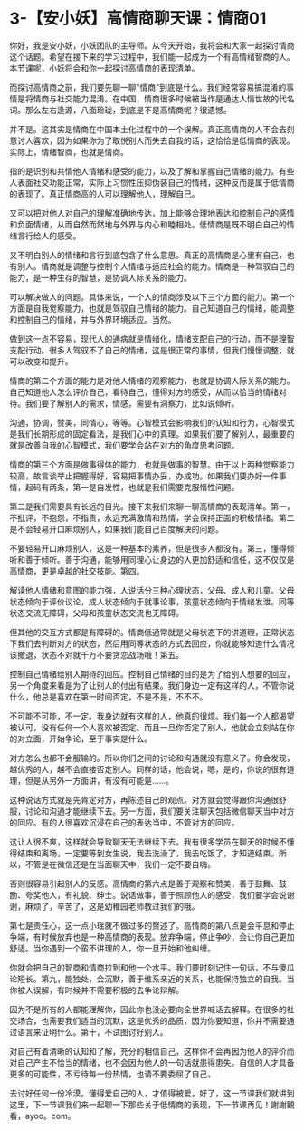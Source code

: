 # 3-【安小妖】高情商聊天课：情商01

你好，我是安小妖，小妖团队的主导师。从今天开始，我将会和大家一起探讨情商这个话题。希望在接下来的学习过程中，我们能一起成为一个有高情绪智商的人。本节课呢，小妖将会和你一起探讨高情商的表现清单。

而探讨高情商之前，我们要先聊一聊"情商"到底是什么。我们经常容易搞混淆的事情是将情商与社交能力混淆。在中国，情商很多时候被当作是通达人情世故的代名词。那么左右逢源，八面玲珑，到底是不是高情商呢？很遗憾。

并不是。这其实是情商在中国本土化过程中的一个误解。真正高情商的人不会去刻意讨人喜欢，因为如果你为了取悦别人而失去自我的话，这恰恰是低情商的表现。实际上，情绪智商，也就是情商。

指的是识别和共情他人情绪和感受的能力，以及了解和掌握自己情绪的能力。有些人表面社交功能正常，实际上习惯性压抑伪装自己的情绪，这种反而是属于低情商的表现了。真正情商高的人可以理解他人，理解自己。

又可以把对他人对自己的理解准确地传达，加上能够合理地表达和控制自己的感情和负面情绪，从而自然而然地与外界与内心和睦相处。低情商是既不明白自己的情绪言行给人的感受。

又不明白别人的情绪和言行到底包含了什么意思。真正的高情商是心里有自己，也有别人。情商就是调整与控制个人情绪与适应社会的能力。情商是一种驾驭自己的能力，是一种生存的智慧，是协调人际关系的能力。

可以解决做人的问题。具体来说，一个人的情商涉及以下三个方面的能力。第一个方面是自我觉察能力，也就是驾驭自己情绪的能力。自己知道自己的情绪，能调整和控制自己的情绪，并与外界环境适应。当然。

做到这一点不容易，现代人的通病就是情绪化，情绪支配自己的行动，而不是理智支配行动。很多人驾驭不了自己的情绪，这是很正常的事情，但我们慢慢调整，就可以改变和提升。

情商的第二个方面的能力是对他人情绪的观察能力，也就是协调人际关系的能力。自己知道他人怎么评价自己，看待自己，懂得对方的感受，从而以恰当的情绪对待。我们要了解别人的需求，情感，需要有洞察力，比如说倾听。

沟通，协调，赞美，同情心，等等。心智模式会影响我们的认知和行为，心智模式是我们长期形成的固定看法，是我们心中的真理。如果我们要了解别人，最重要的就是改善自我的心智模式，我们要学会站在对方的角度思考问题。

情商的第三个方面是做事得体的能力，也就是做事的智慧。由于以上两种觉察能力较高，故言谈举止把握得好，容易把事情办妥，办成功。如果我们要办好一件事情，起码有两条，第一是自发性，也就是我们需要克服惰性问题。

第二是我们需要具有长远的目光。接下来我们来聊一聊高情商的表现清单。第一，不批评，不抱怨，不指责，永远充满激情和热情，学会保持正面的积极情绪。第二是不会轻易开口麻烦别人，如果我们能自己百度解决的问题。

不要轻易开口麻烦别人，这是一种基本的素养，但是很多人都没有。第三，懂得倾听和善于倾听。善于沟通，能够用同理心让身边的人更加舒适和信任，这不仅仅是高情商，更是卓越的社交技能。第四。

解读他人情绪和意图的能力强，人说话分三种心理状态，父母、成人和儿童。父母状态倾向于评价议论，成人状态倾向于就事论事，孩童状态倾向于情绪发泄。同等状态交流无障碍，父母和孩童状态交流也无障碍。

但其他的交互方式都是有障碍的。情商低通常就是父母状态下的讲道理，正常状态下我们去判断对方的状态，然后用同等状态的方式去回应，你就能够知道什么情况该撤退，状态不对就千万不要贪恋战场哦！第五。

控制自己情绪给别人期待的回应。控制自己情绪的目的是为了给别人想要的回应，另一个角度来看是为了让别人的付出有结果。我们身边一定有这样的人，不管你说什么，他总是喜欢在第一时间否定，不是不是，不不不。

不可能不可能，不一定。我身边就有这样的人，他真的很烦。我们每一个人都渴望被认可，没有任何一个人喜欢被否定。而且一旦你否定了别人，他就会立刻站在你的对立面，开始争论，至于事实是什么。

对方怎么也都不会服输的。所以你们之间的讨论和沟通就没有意义了。你会发现，越优秀的人，越不会直接否定别人。同样的话，他会说，嗯，是的，你说的很有道理，但是从另外一方面讲，有没有可能是……。

这种说话方式就是先肯定对方，再陈述自己的观点。对方就会觉得跟你沟通很舒服，讨论和沟通才能继续下去。另一方面，我们要关注聊天包括微信聊天当中对方的回应。有的人很喜欢沉浸在自己的表达当中，不管对方的回应。

这让人很不爽，这样就会导致聊天无法继续下去。我有很多学员在聊天的时候不懂得结束和离场，一定要等到女生说，我去洗澡了，我去吃饭了，才知道结束。所以，不管是在微信还是在当面聊天中，我们一定不要自嗨。

否则很容易引起别人的反感。高情商的第六点是善于观察和赞美，善于鼓舞、鼓励、夸奖他人，有礼貌、绅士。说话做事，善于照顾他人的感受，我们要学会说谢谢，麻烦了，辛苦了，这是幼稚园老师教过我们的哦。

第七是责任心，这一点小瑶就不做过多的赘述了。高情商的第八点是会平息和停止争端，有时候放弃也是一种高情商的表现。放弃争端，停止争吵，会让你自己更加舒适。当你遇到一个蛮不讲理的人，你一旦开始和他纠缠。

你就会把自己的智商和情商拉到和他一个水平。我们要时刻记住一句话，不与傻瓜论短长。第九，能独处，会沉默，善于维系亲近的关系，也能保持独立的自我。当你被人误解，有时候并不需要积极的去争论辩解。

因为不是所有的人都能理解你，因此你也没必要向全世界喊话去解释。在很多的社交场合，也需要我们适当的沉默，这是优秀的品质，因为你要知道，你并不需要通过语言来证明什么。第十，不试图讨好别人。

对自己有着清晰的认知和了解，充分的相信自己，这样你不会再因为他人的评价而对自己产生不恰当的情绪，也不会因为他人的一句话就患得患失。自信的人才具备更多的可能性，不亏待每一份热情，也请不要委屈了自己。

去讨好任何一份冷漠。懂得爱自己的人，才值得被爱。好了，这一节课我们就讲到这里，下一节课我们来一起聊一下那些关于低情商的表现，下一节课再见！謝謝觀看，ayoo。com。

